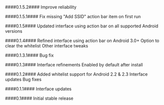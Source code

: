 ####0.1.5.2####
Improve reliability

####0.1.5.1####
Fix missing "Add SSID" action bar item on first run

####0.1.5####
Updated interface using action bar on all supported Android versions

####0.1.4####
Refined interface using action bar on Android 3.0+
Option to clear the whitelist
Other interface tweaks

####0.1.3.1####
Bug fix

####0.1.3####
Interface refinements
Enabled by default after install

####0.1.2####
Added whitelist support for Android 2.2 & 2.3
Interface updates
Bug fixes

####0.1.1####
Interface updates

####0.1####
Initial stable release
